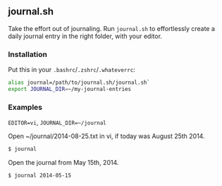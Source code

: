 journal.sh
----------

Take the effort out of journaling. Run `journal.sh` to effortlessly create a daily journal entry in the right folder, with your editor.

### Installation

Put this in your `.bashrc`/`.zshrc`/`.whateverrc`:

```sh
alias journal=/path/to/journal.sh/journal.sh`
export JOURNAL_DIR=~/my-journal-entries
```

### Examples

`EDITOR=vi`, `JOURNAL_DIR=~/journal`

Open ~/journal/2014-08-25.txt in vi, if today was August 25th 2014.

```sh
$ journal
```

Open the journal from May 15th, 2014.

```sh
$ journal 2014-05-15
```
